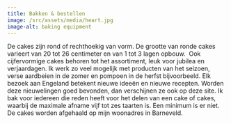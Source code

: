 ```yaml
---
title: Bakken & bestellen
image: /src/assets/media/heart.jpg
image-alt: baking equipment
---
```

De cakes zijn rond of rechthoekig van vorm. De grootte van ronde cakes varieert van 20 tot 26 centimeter en van 1 tot 3 lagen opbouw.  Ook cijfervormige cakes behoren tot het assortiment, leuk voor jubilea en verjaardagen. Ik werk zo veel mogelijk met producten van het seizoen, verse aardbeien in de zomer en pompoen in de herfst bijvoorbeeld. Elk bezoek aan Engeland betekent nieuwe ideeën en nieuwe recepten. Worden deze nieuwelingen goed bevonden, dan verschijnen ze ook op deze site. Ik bak voor iedereen die reden heeft voor het delen van een cake of cakes, waarbij de maximale afname vijf tot zes taarten is. Een minimum is er niet. De cakes worden afgehaald op mijn woonadres in Barneveld.
